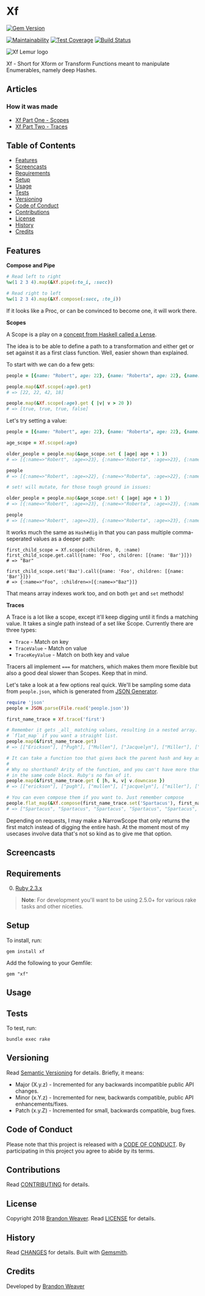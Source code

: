 # Xf

[![Gem Version](https://badge.fury.io/rb/xf.svg)](http://badge.fury.io/rb/xf)
<!-- Replace <id> with Code Climate repository ID. Remove this comment afterwards. -->
[![Maintainability](https://api.codeclimate.com/v1/badges/905faea654f9e0a1f811/maintainability)](https://codeclimate.com/github/baweaver/xf/maintainability)
[![Test Coverage](https://api.codeclimate.com/v1/badges/905faea654f9e0a1f811/test_coverage)](https://codeclimate.com/github/baweaver/xf/test_coverage)
[![Build Status](https://travis-ci.org/baweaver/xf.svg?branch=master)](https://travis-ci.org/baweaver/xf)

![Xf Lemur logo](img/xf_logo.png)

Xf - Short for Xform or Transform Functions meant to manipulate
Enumerables, namely deep Hashes.

## Articles

### How it was made

* [Xf Part One - Scopes](https://medium.com/@baweaver/on-dealing-with-deep-hashes-in-ruby-xf-part-one-scopes-f63447d59ee1)
* [Xf Part Two - Traces](https://medium.com/@baweaver/on-dealing-with-deep-hashes-in-ruby-xf-part-two-traces-23b52546a753)

<!-- Tocer[start]: Auto-generated, don't remove. -->

## Table of Contents

  - [Features](#features)
  - [Screencasts](#screencasts)
  - [Requirements](#requirements)
  - [Setup](#setup)
  - [Usage](#usage)
  - [Tests](#tests)
  - [Versioning](#versioning)
  - [Code of Conduct](#code-of-conduct)
  - [Contributions](#contributions)
  - [License](#license)
  - [History](#history)
  - [Credits](#credits)

<!-- Tocer[finish]: Auto-generated, don't remove. -->

## Features

**Compose and Pipe**

```ruby
# Read left to right
%w(1 2 3 4).map(&Xf.pipe(:to_i, :succ))

# Read right to left
%w(1 2 3 4).map(&Xf.compose(:succ, :to_i))
```

If it looks like a Proc, or can be convinced to become one, it will work there.

**Scopes**

A Scope is a play on a [concept from Haskell called a Lense](http://hackage.haskell.org/package/lens-tutorial-1.0.3/docs/Control-Lens-Tutorial.html).

The idea is to be able to define a path to a transformation and either get or
set against it as a first class function. Well, easier shown than explained.

To start with we can do a few gets:

```ruby
people = [{name: "Robert", age: 22}, {name: "Roberta", age: 22}, {name: "Foo", age: 42}, {name: "Bar", age: 18}]

people.map(&Xf.scope(:age).get)
# => [22, 22, 42, 18]

people.map(&Xf.scope(:age).get { |v| v > 20 })
# => [true, true, true, false]
```

Let's try setting a value:

```ruby
people = [{name: "Robert", age: 22}, {name: "Roberta", age: 22}, {name: "Foo", age: 42}, {name: "Bar", age: 18}]

age_scope = Xf.scope(:age)

older_people = people.map(&age_scope.set { |age| age + 1 })
# => [{:name=>"Robert", :age=>23}, {:name=>"Roberta", :age=>23}, {:name=>"Foo", :age=>43}, {:name=>"Bar", :age=>19}]

people
# => [{:name=>"Robert", :age=>22}, {:name=>"Roberta", :age=>22}, {:name=>"Foo", :age=>42}, {:name=>"Bar", :age=>18}]

# set! will mutate, for those tough ground in issues:

older_people = people.map(&age_scope.set! { |age| age + 1 })
# => [{:name=>"Robert", :age=>23}, {:name=>"Roberta", :age=>23}, {:name=>"Foo", :age=>43}, {:name=>"Bar", :age=>19}]

people
# => [{:name=>"Robert", :age=>23}, {:name=>"Roberta", :age=>23}, {:name=>"Foo", :age=>43}, {:name=>"Bar", :age=>19}]
```

It works much the same as `Hash#dig` in that you can pass multiple comma-seperated values as a deeper path:

```
first_child_scope = Xf.scope(:children, 0, :name)
first_child_scope.get.call({name: 'Foo', children: [{name: 'Bar'}]})
# => "Bar"

first_child_scope.set('Baz').call({name: 'Foo', children: [{name: 'Bar'}]})
# => {:name=>"Foo", :children=>[{:name=>"Baz"}]}
```

That means array indexes work too, and on both `get` and `set` methods!

**Traces**

A Trace is a lot like a scope, except it'll keep digging until it finds a
matching value. It takes a single path instead of a set like Scope. Currently
there are three types:

* `Trace` - Match on key
* `TraceValue` - Match on value
* `TraceKeyValue` - Match on both key and value

Tracers all implement `===` for matchers, which makes them more flexible but also
a good deal slower than Scopes. Keep that in mind.

Let's take a look at a few options real quick. We'll be sampling some data from
`people.json`, which is generated from [JSON Generator](https://next.json-generator.com/).

```ruby
require 'json'
people = JSON.parse(File.read('people.json'))

first_name_trace = Xf.trace('first')

# Remember it gets _all_ matching values, resulting in a nested array. Use
# `flat_map` if you want a straight list.
people.map(&first_name_trace.get)
# => [["Erickson"], ["Pugh"], ["Mullen"], ["Jacquelyn"], ["Miller"], ["Jolene"]]

# It can take a function too that gives back the parent hash and key as well.
#
# Why no shorthand? Arity of the function, and you can't have more than one `&`
# in the same code block. Ruby's no fan of it.
people.map(&first_name_trace.get { |h, k, v| v.downcase })
# => [["erickson"], ["pugh"], ["mullen"], ["jacquelyn"], ["miller"], ["jolene"]]

# You can even compose them if you want to. Just remember compose
people.flat_map(&Xf.compose(first_name_trace.set('Spartacus'), first_name_trace.get))
# => ["Spartacus", "Spartacus", "Spartacus", "Spartacus", "Spartacus", "Spartacus"]
```

Depending on requests, I may make a NarrowScope that only returns the first match
instead of digging the entire hash. At the moment most of my usecases involve
data that's not so kind as to give me that option.

## Screencasts

## Requirements

0. [Ruby 2.3.x](https://www.ruby-lang.org)

> **Note**: For development you'll want to be using 2.5.0+ for various rake tasks and other niceties.

## Setup

To install, run:

    gem install xf

Add the following to your Gemfile:

    gem "xf"

## Usage

## Tests

To test, run:

    bundle exec rake

## Versioning

Read [Semantic Versioning](http://semver.org) for details. Briefly, it means:

- Major (X.y.z) - Incremented for any backwards incompatible public API changes.
- Minor (x.Y.z) - Incremented for new, backwards compatible, public API enhancements/fixes.
- Patch (x.y.Z) - Incremented for small, backwards compatible, bug fixes.

## Code of Conduct

Please note that this project is released with a [CODE OF CONDUCT](CODE_OF_CONDUCT.md). By
participating in this project you agree to abide by its terms.

## Contributions

Read [CONTRIBUTING](CONTRIBUTING.md) for details.

## License

Copyright 2018 [Brandon Weaver]().
Read [LICENSE](LICENSE.md) for details.

## History

Read [CHANGES](CHANGES.md) for details.
Built with [Gemsmith](https://github.com/bkuhlmann/gemsmith).

## Credits

Developed by [Brandon Weaver]()
